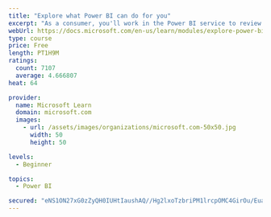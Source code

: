 ```yaml
---
title: "Explore what Power BI can do for you"
excerpt: "As a consumer, you'll work in the Power BI service to review and interact with content that has been shared with you. This module provides the foundational information that you need to work effectively in the Power BI service."
webUrl: https://docs.microsoft.com/en-us/learn/modules/explore-power-bi-service/
type: course
price: Free
length: PT1H9M
ratings:
  count: 7107
  average: 4.666807
heat: 64

provider:
  name: Microsoft Learn
  domain: microsoft.com
  images:
    - url: /assets/images/organizations/microsoft.com-50x50.jpg
      width: 50
      height: 50

levels:
  - Beginner

topics:
  - Power BI

secured: "eNS1ON27xG0zZyQH0IUHtIaushAQ//Hg2lxoTzbriPM1lrcpOMC4GirOu/EuaoSFqc38ArOZnGkrhiqxWwvB5fLyPZgEgZi1oOq2clfkssiZB+x2x131f6v9WxdG0FKAtkjbKflU3FP88UwI/gHPv3Kz2CN8swSAeeG7pd1SttvKkRfY/8IzCJqVOt/ZoqC0CRFfrKphlCDTLTaXX8aD33hD0FuYRlMjSZRy5ZO/UA47tS/4T1lhztjdsBASoxVjpanr7RH2VwkNCtX1JGXe+LR9+ER7iK1s2fG4M9LKQdbucanbKVxEr8bBMQBBTWJnhb6AdFzoQWlA3dl2XN8lhpDls/96N8ygLOe4PtcYGN9c43Qq3GF4ljMdDQ9KTeT84cg75YkQmf32TM7E2CcPCtoUDxjYqHTd3+CQki/knB4=;dMQ4tka5kdFs4TUx77jeeg=="
---
```


